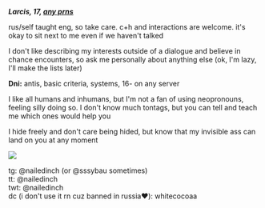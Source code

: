 ***Larcis, 17, [any prns](https://pronouns.cc/@hyperlinkblocked)***

rus/self taught eng, so take care.
c+h and interactions are welcome. it's okay to sit next to me even if we haven't talked 

I don't like describing my interests outside of a dialogue and believe in chance encounters, so ask me personally about anything else (ok, I'm lazy, I'll make the lists later)

**Dni:**
antis, basic criteria, systems, 16- on any server

I like all humans and inhumans, but I'm not a fan of using neopronouns, feeling silly doing so. I don't know much tontags, but you can tell and teach me which ones would help you

I hide freely and don't care being hided, but know that my invisible ass can land on you at any moment

 ![](https://64.media.tumblr.com/97d253a485fcef4706e21d1800e08221/79a6652a6d7925e6-c3/s100x200/f8b43eee8e87a7544215c519238d32e8f7c7b7dc.gifv) 
 
tg: @nailedinch (or @sssybau sometimes)  
tt: @nailedinch                          
twt: @nailedinch                         
dc (i don't use it rn cuz banned in russia‪‪❤︎‬): whitecocoaa

